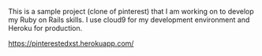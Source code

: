 This is a sample project (clone of pinterest) that I am working on to develop my Ruby on Rails skills.
I use cloud9 for my development environment and Heroku for production.

https://pinterestedxst.herokuapp.com/
